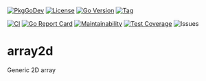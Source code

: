 [![PkgGoDev](https://pkg.go.dev/badge/github.com/s0rg/array2d)](https://pkg.go.dev/github.com/s0rg/array2d)
[![License](https://img.shields.io/github/license/s0rg/array2d)](https://github.com/s0rg/array2d/blob/master/LICENSE)
[![Go Version](https://img.shields.io/github/go-mod/go-version/s0rg/array2d)](go.mod)
[![Tag](https://img.shields.io/github/v/tag/s0rg/array2d?sort=semver)](https://github.com/s0rg/array2d/tags)

[![CI](https://github.com/s0rg/array2d/workflows/ci/badge.svg)](https://github.com/s0rg/array2d/actions?query=workflow%3Aci)
[![Go Report Card](https://goreportcard.com/badge/github.com/s0rg/array2d)](https://goreportcard.com/report/github.com/s0rg/array2d)
[![Maintainability](https://api.codeclimate.com/v1/badges/54e42106bc739ae75de9/maintainability)](https://codeclimate.com/github/s0rg/array2d/maintainability)
[![Test Coverage](https://api.codeclimate.com/v1/badges/54e42106bc739ae75de9/test_coverage)](https://codeclimate.com/github/s0rg/array2d/test_coverage)
![Issues](https://img.shields.io/github/issues/s0rg/array2d)


# array2d
Generic 2D array
